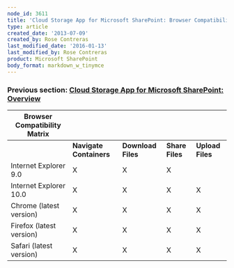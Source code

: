 ```yaml
---
node_id: 3611
title: 'Cloud Storage App for Microsoft SharePoint: Browser Compatibility Matrix'
type: article
created_date: '2013-07-09'
created_by: Rose Contreras
last_modified_date: '2016-01-13'
last_modified_by: Rose Contreras
product: Microsoft SharePoint
body_format: markdown_w_tinymce
---
```


### Previous section: [Cloud Storage App for Microsoft SharePoint: Overview](/howto/cloud-storage-app-for-microsoft-sharepoint-overview)

**Browser Compatibility Matrix** | &nbsp; | &nbsp; | &nbsp; | &nbsp;
--- | --- | --- | --- | ---
&nbsp; | **Navigate Containers** | **Download Files** | **Share Files** | **Upload Files**
Internet Explorer 9.0 | X | X | X | &nbsp;
Internet Explorer 10.0 | X | X | X | X
Chrome (latest version) | X | X | X | X
Firefox (latest version) | X | X | X | X
Safari (latest version) | X | X | X | X
